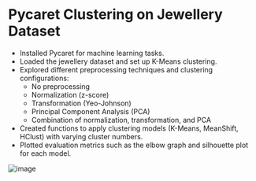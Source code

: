 # Pycaret Clustering on Jewellery Dataset

- Installed Pycaret for machine learning tasks.
- Loaded the jewellery dataset and set up K-Means clustering.
- Explored different preprocessing techniques and clustering configurations:
  - No preprocessing
  - Normalization (z-score)
  - Transformation (Yeo-Johnson)
  - Principal Component Analysis (PCA)
  - Combination of normalization, transformation, and PCA
- Created functions to apply clustering models (K-Means, MeanShift, HClust) with varying cluster numbers.
- Plotted evaluation metrics such as the elbow graph and silhouette plot for each model.


![image](https://github.com/YogeshRathee512/Comparitive-performance-of-Clustring-algorithm./assets/124448614/28725afe-0ae1-4a6c-b964-e6d757778c0d)
